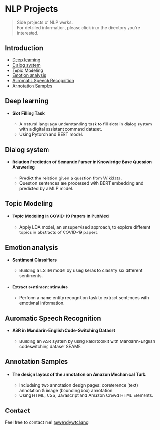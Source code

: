 # NLP Projects
> Side projects of NLP works.  
> For detailed information, please click into the directory you're interested.

## Introduction
* [Deep learning](#deep-learning)
* [Dialog system](#dialog-system)
* [Topic Modeling](#topic-modeling)
* [Emotion analysis](#emotion-analysis)
* [Auromatic Speech Recognition](#auromatic-speech-recognition)
* [Annotation Samples](#annotation-samples)

## Deep learning
* #### Slot Filling Task
  * A natural language understanding task to fill slots in dialog system with a digital assistant command dataset. 
  * Using Pytorch and BERT model.

## Dialog system
* #### Relation Prediction of Semantic Parser in Knowledge Base Question Answering
  * Predict the relation given a question from Wikidata. 
  * Question sentences are processed with BERT embedding and predicted by a MLP model.


## Topic Modeling
* #### Topic Modeling in COVID-19 Papers in PubMed
  * Apply LDA model, an unsupervised approach, to explore different topics in abstracts of COVID-19 papers.

## Emotion analysis
* #### Sentiment Classifiers 
  * Building a LSTM model by using keras to classify six different sentiments. 
* #### Extract sentiment stimulus
  * Perform a name entity recognition task to extract sentences with emotional information.

## Auromatic Speech Recognition
* #### ASR in Mandarin-English Code-Switching Dataset
  * Building an ASR system by using kaldi toolkit with Mandarin-English codeswitching dataset SEAME.

## Annotation Samples
* #### The design layout of the annotation on Amazon Mechanical Turk.
  * Includeing two annotation design pages: coreference (text) annotation & image (bounding box) annotation 
  * Using HTML, CSS, Javascript and Amazon Crowd HTML Elements.

## Contact
Feel free to contact me! [@wendywtchang](<mailto:wentseng.chang@gmail.com>) 
